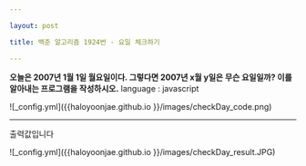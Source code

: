```yaml
---

layout: post

title: 백준 알고리즘 1924번 - 요일 체크하기

---
```


**오늘은 2007년 1월 1일 월요일이다. 그렇다면 2007년 x월 y일은 무슨 요일일까? 이를 알아내는 프로그램을 작성하시오.**
language : javascript

![_config.yml]({{haloyoonjae.github.io }}/images/checkDay_code.png)

---
<pre>
출력값입니다
</pre>
![_config.yml]({{haloyoonjae.github.io }}/images/checkDay_result.JPG)

